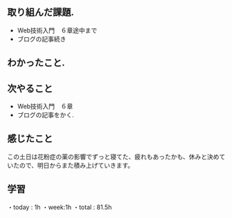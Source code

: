 ## 取り組んだ課題. 
+ Web技術入門　６章途中まで
+ ブログの記事続き
## わかったこと.
 
 ## 次やること 　
+ Web技術入門　６章  　　            
+ ブログの記事をかく.  
## 感じたこと
この土日は花粉症の薬の影響でずっと寝てた、疲れもあったかも、休みと決めていたので、明日からまた積み上げていきます。
## 学習
・today : 1h 
・week:1h
・total : 81.5h